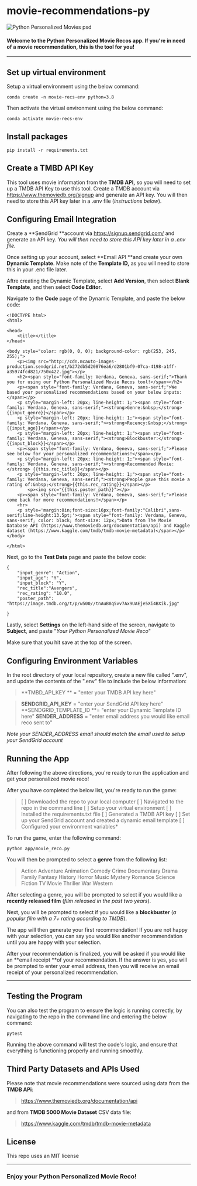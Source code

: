 # movie-recommendations-py



![Python Personalized Movies  psd](https://user-images.githubusercontent.com/84421118/123532787-41cd7600-d6de-11eb-9b50-28bc45fcc5ea.jpg)

#### Welcome to the Python Personalized Movie Recos app. If you're in need of a movie recommendation, this is the tool for you!

------------


## Set up virtual environment

Setup a virtual environment using the below command:
```
conda create -n movie-recs-env python=3.8
```

Then activate the virtual environment using the below command:

``` 
conda activate movie-recs-env
```



## Install packages

```
pip install -r requirements.txt
```

## Create a TMBD API Key
This tool uses movie information from the **TMDB API,** so you will need to set up a TMDB API Key to use this tool. Create a TMDB account via https://www.themoviedb.org/signup and generate an API key. You will then need to store this API key later in a .env file (*instructions below*).


## Configuring Email Integration
Create a **SendGrid **account via https://signup.sendgrid.com/ and generate an API key. *You will then need to store this API key later in a .env file.*

Once setting up your account, select **Email API **and create your own **Dynamic Template**. Make note of the **Template ID,** as you will need to store this in your .enc file later. 

Aftre creating the Dynamic Template, select **Add Version**, then select **Blank Template**, and then select **Code Editor**.

Navigate to the **Code** page of the Dynamic Template, and paste the below code:

```
<!DOCTYPE html>
<html>

<head>
    <title></title>
</head>

<body style="color: rgb(0, 0, 0); background-color: rgb(253, 245, 255);">
    <p><img src="http://cdn.mcauto-images-production.sendgrid.net/b272db5d20876ea6/d2801bf9-07ca-4198-a1ff-a35974fcd821/750x422.jpg"></p>
    <h2><span style="font-family: Verdana, Geneva, sans-serif;">Thank you for using our Python Personalized Movie Recos tool!</span></h2>
    <p><span style="font-family: Verdana, Geneva, sans-serif;">We based your personalized recommendations based on your below inputs:</span></p>
    <p style="margin-left: 20px; line-height: 1;"><span style="font-family: Verdana, Geneva, sans-serif;"><strong>Genre:&nbsp;</strong>{{input_genre}}</span></p>
    <p style="margin-left: 20px; line-height: 1;"><span style="font-family: Verdana, Geneva, sans-serif;"><strong>Recency:&nbsp;</strong>{{input_age}}</span></p>
    <p style="margin-left: 20px; line-height: 1;"><span style="font-family: Verdana, Geneva, sans-serif;"><strong>Blockbuster:</strong> {{input_block}}</span></p>
    <p><span style="font-family: Verdana, Geneva, sans-serif;">Please see below for your personalized recommendations!</span></p>
    <p style="margin-left: 20px; line-height: 1;"><span style="font-family: Verdana, Geneva, sans-serif;"><strong>Recommended Movie:</strong> {{this.rec_title}}</span></p>
    <p style="margin-left: 20px; line-height: 1;"><span style="font-family: Verdana, Geneva, sans-serif;"><strong>People gave this movie a rating of:&nbsp;</strong>{{this.rec_rating}}</span></p>
        <p><img src="{{this.poster_path}}"></p>
    <p><span style="font-family: Verdana, Geneva, sans-serif;">Please come back for more recommendations!</span></p>
    <hr>
    <p style='margin:0in;font-size:16px;font-family:"Calibri",sans-serif;line-height:13.5pt;'><span style="font-family: Verdana, Geneva, sans-serif; color: black; font-size: 12px;">Data from The Movie Database API (https://www.themoviedb.org/documentation/api) and Kaggle dataset (https://www.kaggle.com/tmdb/tmdb-movie-metadata)</span></p>
</body>

</html>
```

Next, go to the **Test Data** page and paste the below code:

```
{
    "input_genre": "Action",
    "input_age": "Y",
    "input_block": "Y",
    "rec_title":"Avengers",
    "rec_rating": "10.0",
    "poster_path": "https://image.tmdb.org/t/p/w500//tnAuB8q5vv7Ax9UAEje5Xi4BXik.jpg"

}
```
Lastly, select **Settings** on the left-hand side of the screen, navigate to **Subject**, and paste "*Your Python Personalized Movie Reco*"

Make sure that you hit save at the top of the screen.


## Configuring Environment Variables
In the root directory of your local repository, create a new file called ".env", and update the contents of the ".env" file to include the below information:

> **TMBD_API_KEY ** = "enter your TMDB API key here"

> **SENDGRID_API_KEY** = "enter your SendGrid API key here"
> **SENDGRID_TEMPLATE_ID **= "enter your Dynamic Template ID here"
> **SENDER_ADDRESS** = "enter email address you would like email reco sent to"

*Note your SENDER_ADDRESS email should match the email used to setup your SendGrid account*

## Running the App

After following the above directions, you're ready to run the application and get your personalized movie reco!

After you have completed the below list, you're ready to run the game:
>[ ]  Downloaded the repo to your local computer
>[ ] Navigated to the repo in the command line
>[ ] Setup your virtual environment
>[ ] Installed the requirements.txt file
>[ ] Generated a TMDB API key
>[ ] Set up your SendGrid account and created a dynamic email template
>[ ] Configured your environment variables*

To run the game, enter the following command:


```
python app/movie_reco.py
```
You will then be prompted to select a **genre** from the following list:
>Action
>Adventure
>Animation
>Comedy
>Crime
>Documentary
>Drama
>Family
>Fantasy
>History
>Horror
>Music
>Mystery
>Romance
>Science Fiction
>TV Movie
>Thriller
>War
>Western

After selecting a genre, you will be prompted to select if you would like a **recently released film** (*film released in the past two years*).

Next, you will be prompted to select if you would like a **blockbuster** (*a popular film with a 7+ rating according to TMDB*).

The app will then generate your first recommendation! If you are not happy with your selection, you can say you would like another recommendation until you are happy with your selection.

After your recommendation is finalized, you will be asked if you would like an **email receipt **of your recommendation. If the answer is yes, you will be prompted to enter your email address, then you will receive an email receipt of your personalized recommendation.

------------

## Testing the Program

You can also test the program to ensure the logic is running correctly, by navigating to the repo in the command line and entering the below command:

```
pytest
```
Running the above command will test the code's logic, and ensure that everything is functioning properly and running smoothly. 

## Third Party Datasets and APIs Used

Please note that movie recommendations were sourced using data from the **TMDB APi**:

> https://www.themoviedb.org/documentation/api

and from **TMDB 5000 Movie Dataset** CSV data file:

> https://www.kaggle.com/tmdb/tmdb-movie-metadata

## License

This repo uses an MIT license


------------

### Enjoy your Python Personalized Movie Reco!
